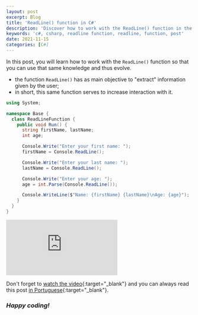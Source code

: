 ```yaml
---
layout: post
excerpt: Blog
title: 'ReadLine() function in C#'
description: 'Discover how to work with the ReadLine() function in the C# programming language. Get answers to your questions with the theory and examples presented.'
keywords: 'c#, csharp, readline function, readline, function, post'
date: 2021-11-15
categories: [C#]
---
```


In this post, you will learn how to work with the `ReadLine()` function so that you can use that same knowledge and thus evolve.

- the function `ReadLine()` has as main objective to "extract" information given by the user;
- in short, this same function serves to increase interaction with it.

```csharp
using System;

namespace Base {
  class ReadLineFunction {
    public void Run() {
      string firstName, lastName;
      int age;

      Console.Write("Enter your first name: ");
      firstName = Console.ReadLine();

      Console.Write("Enter your last name: ");
      lastName = Console.ReadLine();

      Console.Write("Enter your age: ");
      age = int.Parse(Console.ReadLine());

      Console.WriteLine($"Name: {firstName} {lastName}\nAge: {age}");
    }
  }
}
```

<div class="video-container">
  <iframe src="https://www.youtube.com/embed/-C6_spcZYAs" frameborder="0" allowfullscreen></iframe>
</div>

Don't forget to [watch the video](https://youtu.be/-C6_spcZYAs){:target="\_blank"} and you can always read this post [in Portuguese](https://caffeinealgorithm.com/blog/20211115/funcao-readline-em-csharp/){:target="\_blank"}.

### _Happy coding!_
